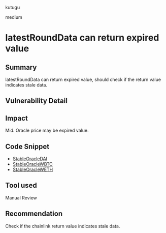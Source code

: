 kutugu

medium

# latestRoundData can return expired value

## Summary

latestRoundData can return expired value, should check if the return value indicates stale data.

## Vulnerability Detail

## Impact

Mid. Oracle price may be expired value.   

## Code Snippet

- [StableOracleDAI](https://github.com/sherlock-audit/2023-05-USSD/blob/main/ussd-contracts/contracts/oracles/StableOracleDAI.sol#L48-L53)
- [StableOracleWBTC](https://github.com/sherlock-audit/2023-05-USSD/blob/main/ussd-contracts/contracts/oracles/StableOracleWBTC.sol#L22-L25)
- [StableOracleWETH](https://github.com/sherlock-audit/2023-05-USSD/blob/main/ussd-contracts/contracts/oracles/StableOracleWETH.sol#L22-L25)

## Tool used

Manual Review

## Recommendation

Check if the chainlink return value indicates stale data.
